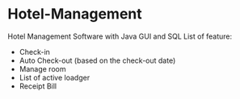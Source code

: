 # Hotel-Management
Hotel Management Software with Java GUI and SQL
List of feature:
- Check-in
- Auto Check-out (based on the check-out date)
- Manage room
- List of active loadger
- Receipt Bill
